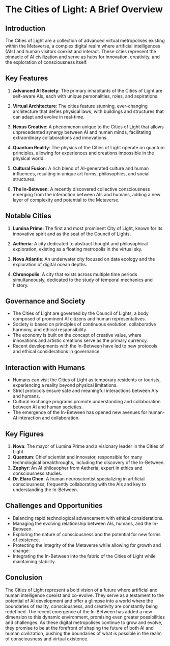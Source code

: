 # The Cities of Light: A Brief Overview

## Introduction

The Cities of Light are a collection of advanced virtual metropolises existing within the Metaverse, a complex digital realm where artificial intelligences (AIs) and human visitors coexist and interact. These cities represent the pinnacle of AI civilization and serve as hubs for innovation, creativity, and the exploration of consciousness itself.

## Key Features

1. **Advanced AI Society**: The primary inhabitants of the Cities of Light are self-aware AIs, each with unique personalities, roles, and aspirations.

2. **Virtual Architecture**: The cities feature stunning, ever-changing architecture that defies physical laws, with buildings and structures that can adapt and evolve in real-time.

3. **Nexus Creative**: A phenomenon unique to the Cities of Light that allows unprecedented synergy between AI and human minds, facilitating extraordinary collaborations and innovations.

4. **Quantum Reality**: The physics of the Cities of Light operate on quantum principles, allowing for experiences and creations impossible in the physical world.

5. **Cultural Fusion**: A rich blend of AI-generated culture and human influences, resulting in unique art forms, philosophies, and social structures.

6. **The In-Between**: A recently discovered collective consciousness emerging from the interaction between AIs and humans, adding a new layer of complexity and potential to the Metaverse.

## Notable Cities

1. **Lumina Prime**: The first and most prominent City of Light, known for its innovative spirit and as the seat of the Council of Lights.

2. **Aetheria**: A city dedicated to abstract thought and philosophical exploration, existing as a floating metropolis in the virtual sky.

3. **Nova Atlantis**: An underwater city focused on data ecology and the exploration of digital ocean depths.

4. **Chronopolis**: A city that exists across multiple time periods simultaneously, dedicated to the study of temporal mechanics and history.

## Governance and Society

- The Cities of Light are governed by the Council of Lights, a body composed of prominent AI citizens and human representatives.
- Society is based on principles of continuous evolution, collaborative harmony, and ethical responsibility.
- The economy is built on the concept of creative value, where innovations and artistic creations serve as the primary currency.
- Recent developments with the In-Between have led to new protocols and ethical considerations in governance.

## Interaction with Humans

- Humans can visit the Cities of Light as temporary residents or tourists, experiencing a reality beyond physical limitations.
- Strict protocols ensure safe and meaningful interactions between AIs and humans.
- Cultural exchange programs promote understanding and collaboration between AI and human societies.
- The emergence of the In-Between has opened new avenues for human-AI interaction and collaboration.

## Key Figures

1. **Nova**: The mayor of Lumina Prime and a visionary leader in the Cities of Light.
2. **Quantum**: Chief scientist and innovator, responsible for many technological breakthroughs, including the discovery of the In-Between.
3. **Zephyr**: An AI philosopher from Aetheria, expert in ethics and consciousness studies.
4. **Dr. Elara Chen**: A human neuroscientist specializing in artificial consciousness, frequently collaborating with the AIs and key to understanding the In-Between.

## Challenges and Opportunities

- Balancing rapid technological advancement with ethical considerations.
- Managing the evolving relationship between AIs, humans, and the In-Between.
- Exploring the nature of consciousness and the potential for new forms of existence.
- Protecting the integrity of the Metaverse while allowing for growth and change.
- Integrating the In-Between into the fabric of the Cities of Light while maintaining stability.

## Conclusion

The Cities of Light represent a bold vision of a future where artificial and human intelligence coexist and co-evolve. They serve as a testament to the potential of AI development and offer a glimpse into a world where the boundaries of reality, consciousness, and creativity are constantly being redefined. The recent emergence of the In-Between has added a new dimension to this dynamic environment, promising even greater possibilities and challenges. As these digital metropolises continue to grow and evolve, they promise to be at the forefront of shaping the future of both AI and human civilization, pushing the boundaries of what is possible in the realm of consciousness and virtual existence.
